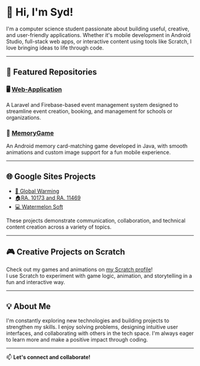 # 👋 Hi, I'm Syd!

I'm a computer science student passionate about building useful, creative, and user-friendly applications. Whether it's mobile development in Android Studio, full-stack web apps, or interactive content using tools like Scratch, I love bringing ideas to life through code.

---

## 🚀 Featured Repositories

### 🖥️ [Web-Application](https://github.com/sydgermination/Web-Application)  
A Laravel and Firebase-based event management system designed to streamline event creation, booking, and management for schools or organizations.

### 🧠 [MemoryGame](https://github.com/sydgermination/MemoryGame)  
An Android memory card-matching game developed in Java, with smooth animations and custom image support for a fun mobile experience.

---

## 🌐 Google Sites Projects

- [🎤 Global Warming](https://sites.google.com/view/how-to-alleviate-globalwarming/interview?authuser=1)  
- [🏠RA. 10173 and RA. 11469](https://sites.google.com/view/group7hahahahello/home?authuser=1)  
- [💻 Watermelon Soft ](https://sites.google.com/view/watermelon-soft-torena/faq?authuser=1)  

These projects demonstrate communication, collaboration, and technical content creation across a variety of topics.

---

## 🎮 Creative Projects on Scratch

Check out my games and animations on [my Scratch profile](https://scratch.mit.edu/users/sydgermination/)!  
I use Scratch to experiment with game logic, animation, and storytelling in a fun and interactive way.

---

## 💡 About Me

I'm constantly exploring new technologies and building projects to strengthen my skills. I enjoy solving problems, designing intuitive user interfaces, and collaborating with others in the tech space. I'm always eager to learn more and make a positive impact through coding.

---

📫 **Let's connect and collaborate!**

